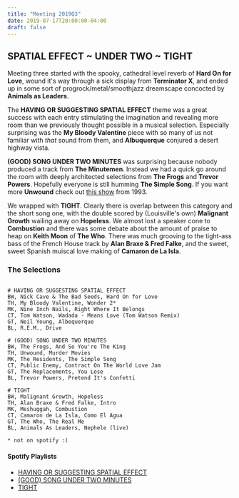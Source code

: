 ```yaml
---
title: "Meeting 2019Q3"
date: 2019-07-17T20:00:00-04:00
draft: false
---
```


## SPATIAL EFFECT ~ UNDER TWO ~ TIGHT

Meeting three started with the spooky, cathedral level reverb of **Hard On for
Love**, wound it's way through a sick display from **Terminator X**, and ended up in
some sort of progrock/metal/smoothjazz dreamscape concocted by **Animals as Leaders**.

The **HAVING OR SUGGESTING SPATIAL EFFECT** theme was a great success with each
entry stimulating the imagination and revealing more room than we previously
thought possible in a musical selection. Especially surprising was the **My
Bloody Valentine** piece with so many of us not familiar with *that* sound from
them, and **Albuquerque** conjured a desert highway vista.

**(GOOD) SONG UNDER TWO MINUTES** was surprising because nobody produced a track
from **The Minutemen**. Instead we had a quick go around the room with deeply
architected selections from **The Frogs** and **Trevor Powers**. Hopefully
everyone is still humming **The Simple Song**. If you want more **Unwound**
check out [this show](https://www.youtube.com/watch?v=BMBkzLJr9dE) from 1993.

We wrapped with **TIGHT**. Clearly there is overlap between this category and
the short song one, with the double scored by (Louisville's own) **Malignant
Growth** wailing away on **Hopeless**. We almost lost a speaker cone to
**Combustion** and there was some debate about the amount of praise to heap on
**Keith Moon** of **The Who**. There was much grooving to the tight-ass bass of
the French House track by **Alan Braxe & Fred Falke**, and the sweet, sweet
Spanish muiscal love making of **Camaron de La Isla**.



### The Selections 
```

# HAVING OR SUGGESTING SPATIAL EFFECT
BW, Nick Cave & The Bad Seeds, Hard On for Love
TH, My Bloody Valentine, Wonder 2*
MK, Nine Inch Nails, Right Where It Belongs
CT, Tom Watson, Wadada - Means Love (Tom Watson Remix)
GT, Neil Young, Albequerque
BL, R.E.M., Drive

# (GOOD) SONG UNDER TWO MINUTES
BW, The Frogs, And So You're The King
TH, Unwound, Murder Movies
MK, The Residents, The Simple Song
CT, Public Enemy, Contract On The World Love Jam
GT, The Replacements, You Lose
BL, Trevor Powers, Pretend It's Confetti

# TIGHT
BW, Malignant Growth, Hopeless
TH, Alan Braxe & Fred Falke, Intro 
MK, Meshuggah, Combustion
CT, Camaron de La Isla, Como El Agua
GT, The Who, The Real Me
BL, Animals As Leaders, Nephele (live)

* not on spotify :(
```

#### Spotify Playlists

- [HAVING OR SUGGESTING SPATIAL EFFECT](https://open.spotify.com/playlist/66bgOdZCNj58Jm3SiAjDSS?si=dF8ZV8vvSNeBqRdKOy41oQ)
- [(GOOD) SONG UNDER TWO MINUTES](https://open.spotify.com/playlist/6xblayinGiA4g7CcHECIVu?si=GS9lqtdERZW_QT5V5o75kw)
- [TIGHT](https://open.spotify.com/playlist/07iDnioDZ2cPaCqb6LcYhB?si=2whIb6RYRaC3U1RYXLq2_g)



